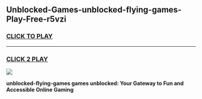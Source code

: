 
## Unblocked-Games-unblocked-flying-games-Play-Free-r5vzi
<h3>
<a href="https://premium76.site?title=unblocked-flying-games&ref=23A">CLICK TO PLAY</a></h3>
<hr>

<h3>
<a href="https://premium76.site?title=unblocked-flying-games&ref=23A">CLICK 2 PLAY</a>
  
</h3>

<a href="https://premium76.site?title=unblocked-flying-games&ref=23A"><img src="https://clearcache.store/games.png"></a>


**unblocked-flying-games games unblocked: Your Gateway to Fun and Accessible Online Gaming**

